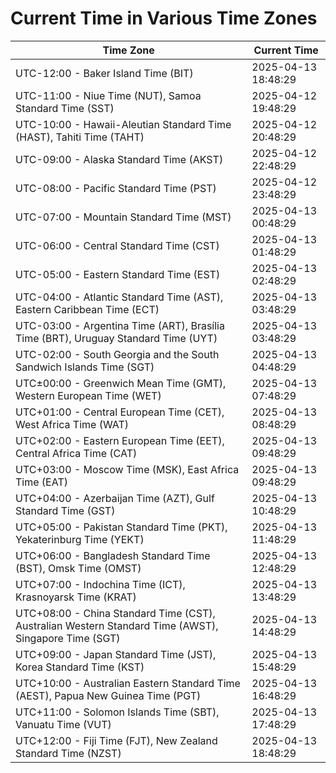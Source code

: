 # Current Time in Various Time Zones

| Time Zone | Current Time |
|-----------|--------------|
| UTC-12:00 - Baker Island Time (BIT) | 2025-04-13 18:48:29 |
| UTC-11:00 - Niue Time (NUT), Samoa Standard Time (SST) | 2025-04-12 19:48:29 |
| UTC-10:00 - Hawaii-Aleutian Standard Time (HAST), Tahiti Time (TAHT) | 2025-04-12 20:48:29 |
| UTC-09:00 - Alaska Standard Time (AKST) | 2025-04-12 22:48:29 |
| UTC-08:00 - Pacific Standard Time (PST) | 2025-04-12 23:48:29 |
| UTC-07:00 - Mountain Standard Time (MST) | 2025-04-13 00:48:29 |
| UTC-06:00 - Central Standard Time (CST) | 2025-04-13 01:48:29 |
| UTC-05:00 - Eastern Standard Time (EST) | 2025-04-13 02:48:29 |
| UTC-04:00 - Atlantic Standard Time (AST), Eastern Caribbean Time (ECT) | 2025-04-13 03:48:29 |
| UTC-03:00 - Argentina Time (ART), Brasília Time (BRT), Uruguay Standard Time (UYT) | 2025-04-13 03:48:29 |
| UTC-02:00 - South Georgia and the South Sandwich Islands Time (SGT) | 2025-04-13 04:48:29 |
| UTC±00:00 - Greenwich Mean Time (GMT), Western European Time (WET) | 2025-04-13 07:48:29 |
| UTC+01:00 - Central European Time (CET), West Africa Time (WAT) | 2025-04-13 08:48:29 |
| UTC+02:00 - Eastern European Time (EET), Central Africa Time (CAT) | 2025-04-13 09:48:29 |
| UTC+03:00 - Moscow Time (MSK), East Africa Time (EAT) | 2025-04-13 09:48:29 |
| UTC+04:00 - Azerbaijan Time (AZT), Gulf Standard Time (GST) | 2025-04-13 10:48:29 |
| UTC+05:00 - Pakistan Standard Time (PKT), Yekaterinburg Time (YEKT) | 2025-04-13 11:48:29 |
| UTC+06:00 - Bangladesh Standard Time (BST), Omsk Time (OMST) | 2025-04-13 12:48:29 |
| UTC+07:00 - Indochina Time (ICT), Krasnoyarsk Time (KRAT) | 2025-04-13 13:48:29 |
| UTC+08:00 - China Standard Time (CST), Australian Western Standard Time (AWST), Singapore Time (SGT) | 2025-04-13 14:48:29 |
| UTC+09:00 - Japan Standard Time (JST), Korea Standard Time (KST) | 2025-04-13 15:48:29 |
| UTC+10:00 - Australian Eastern Standard Time (AEST), Papua New Guinea Time (PGT) | 2025-04-13 16:48:29 |
| UTC+11:00 - Solomon Islands Time (SBT), Vanuatu Time (VUT) | 2025-04-13 17:48:29 |
| UTC+12:00 - Fiji Time (FJT), New Zealand Standard Time (NZST) | 2025-04-13 18:48:29 |
